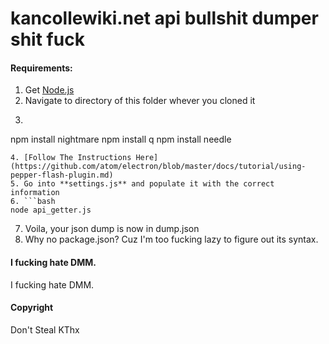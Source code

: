 kancollewiki.net api bullshit dumper shit fuck
=========

#### Requirements:
1. Get [Node.js](https://nodejs.org/en/download/)
2. Navigate to directory of this folder whever you cloned it
3. ```bash
npm install nightmare
npm install q
npm install needle
```
4. [Follow The Instructions Here](https://github.com/atom/electron/blob/master/docs/tutorial/using-pepper-flash-plugin.md)
5. Go into **settings.js** and populate it with the correct information
6. ```bash
node api_getter.js
```
7. Voila, your json dump is now in dump.json
8. Why no package.json? Cuz I'm too fucking lazy to figure out its syntax. 

#### I fucking hate DMM.
I fucking hate DMM.


#### Copyright
Don't Steal KThx
